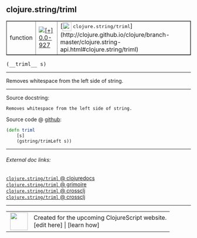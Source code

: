 ## clojure.string/triml



 <table border="1">
<tr>
<td>function</td>
<td><a href="https://github.com/cljsinfo/cljs-api-docs/tree/0.0-927"><img valign="middle" alt="[+] 0.0-927" title="Added in 0.0-927" src="https://img.shields.io/badge/+-0.0--927-lightgrey.svg"></a> </td>
<td>
[<img height="24px" valign="middle" src="http://i.imgur.com/1GjPKvB.png"> <samp>clojure.string/triml</samp>](http://clojure.github.io/clojure/branch-master/clojure.string-api.html#clojure.string/triml)
</td>
</tr>
</table>


 <samp>
(__triml__ s)<br>
</samp>

---

Removes whitespace from the left side of string.

---




Source docstring:

```
Removes whitespace from the left side of string.
```


Source code @ [github](https://github.com/clojure/clojurescript/blob/r2498/src/cljs/clojure/string.cljs#L152-L155):

```clj
(defn triml
    [s]
    (gstring/trimLeft s))
```

<!--
Repo - tag - source tree - lines:

 <pre>
clojurescript @ r2498
└── src
    └── cljs
        └── clojure
            └── <ins>[string.cljs:152-155](https://github.com/clojure/clojurescript/blob/r2498/src/cljs/clojure/string.cljs#L152-L155)</ins>
</pre>

-->

---



###### External doc links:

[`clojure.string/triml` @ clojuredocs](http://clojuredocs.org/clojure.string/triml)<br>
[`clojure.string/triml` @ grimoire](http://conj.io/store/v1/org.clojure/clojure/1.7.0-beta3/clj/clojure.string/triml/)<br>
[`clojure.string/triml` @ crossclj](http://crossclj.info/fun/clojure.string/triml.html)<br>
[`clojure.string/triml` @ crossclj](http://crossclj.info/fun/clojure.string.cljs/triml.html)<br>

---

 <table>
<tr><td>
<img valign="middle" align="right" width="48px" src="http://i.imgur.com/Hi20huC.png">
</td><td>
Created for the upcoming ClojureScript website.<br>
[edit here] | [learn how]
</td></tr></table>

[edit here]:https://github.com/cljsinfo/cljs-api-docs/blob/master/cljsdoc/clojure.string_triml.cljsdoc
[learn how]:https://github.com/cljsinfo/cljs-api-docs/wiki/cljsdoc-files

<!--

This information was too distracting to show to readers, but I'll leave it
commented here since it is helpful to:

- pretty-print the data used to generate this document
- and show how to retrieve that data



The API data for this symbol:

```clj
{:description "Removes whitespace from the left side of string.",
 :ns "clojure.string",
 :name "triml",
 :signature ["[s]"],
 :history [["+" "0.0-927"]],
 :type "function",
 :full-name-encode "clojure.string_triml",
 :source {:code "(defn triml\n    [s]\n    (gstring/trimLeft s))",
          :title "Source code",
          :repo "clojurescript",
          :tag "r2498",
          :filename "src/cljs/clojure/string.cljs",
          :lines [152 155]},
 :full-name "clojure.string/triml",
 :clj-symbol "clojure.string/triml",
 :docstring "Removes whitespace from the left side of string."}

```

Retrieve the API data for this symbol:

```clj
;; from Clojure REPL
(require '[clojure.edn :as edn])
(-> (slurp "https://raw.githubusercontent.com/cljsinfo/cljs-api-docs/catalog/cljs-api.edn")
    (edn/read-string)
    (get-in [:symbols "clojure.string/triml"]))
```

-->
